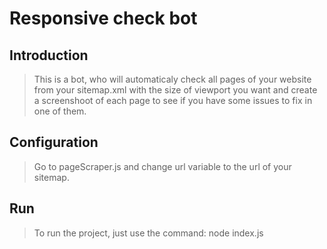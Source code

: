 # Responsive check bot

## Introduction

> This is a bot, who will automaticaly check all pages of your website from your sitemap.xml with the size of viewport you want and create a screenshoot of each page to see if you have some issues to fix in one of them.

## Configuration

> Go to pageScraper.js and change url variable to the url of your sitemap.

## Run

> To run the project, just use the command: node index.js